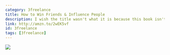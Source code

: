 ```yaml
---
category: 3freelance
title: How to Win Friends & Influence People
description: I wish the title wasn't what it is because this book isn't malicious at all. It's understanding that in order for people to care what you do you have to treat them like people. You become interesting by being interested in others.
link: http://amzn.to/2wEK5vf
id: 3freelance
tags: [3freelance]
---
```

<a target="_blank"  href="https://www.amazon.com/gp/product/0671027034/ref=as_li_tl?ie=UTF8&camp=1789&creative=9325&creativeASIN=0671027034&linkCode=as2&tag=compassofdesi-20&linkId=67f0d664b489e4921f50ac48597a079a"><img border="0" src="//ws-na.amazon-adsystem.com/widgets/q?_encoding=UTF8&MarketPlace=US&ASIN=0671027034&ServiceVersion=20070822&ID=AsinImage&WS=1&Format=_SL250_&tag=compassofdesi-20" ></a><img src="//ir-na.amazon-adsystem.com/e/ir?t=compassofdesi-20&l=am2&o=1&a=0671027034" width="1" height="1" border="0" alt="" style="border:none !important; margin:0px !important;" />
